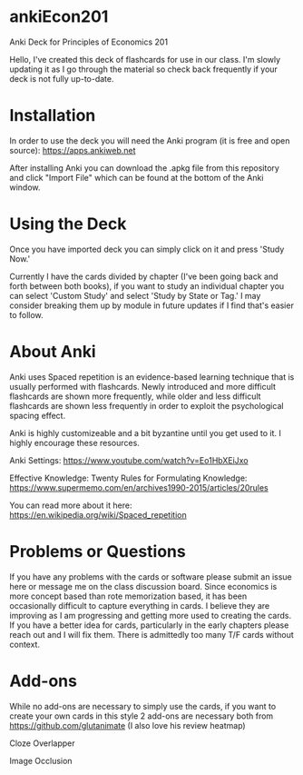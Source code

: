 # ankiEcon201
Anki Deck for Principles of Economics 201

Hello, I've created this deck of flashcards for use in our class.  I'm slowly updating it as I go through the material so check back frequently if your deck is not fully up-to-date.  

# **Installation**
In order to use the deck you will need the Anki program (it is free and open source): https://apps.ankiweb.net


After installing Anki you can download the .apkg file from this repository and click "Import File" which can be found at the bottom of the Anki window.

# **Using the Deck**
Once you have imported deck you can simply click on it and press 'Study Now.'  

Currently I have the cards divided by chapter (I've been going back and forth between both books), if you want to study an individual chapter you can select 'Custom Study' and select 'Study by State or Tag.'  I may consider breaking them up by module in future updates if I find that's easier to follow.

# **About Anki**
Anki uses Spaced repetition is an evidence-based learning technique that is usually performed with flashcards. Newly introduced and more difficult flashcards are shown more frequently, while older and less difficult flashcards are shown less frequently in order to exploit the psychological spacing effect.

Anki is highly customizeable and a bit byzantine until you get used to it.  I highly encourage these resources.

Anki Settings: https://www.youtube.com/watch?v=Eo1HbXEiJxo

Effective Knowledge: Twenty Rules for Formulating Knowledge: https://www.supermemo.com/en/archives1990-2015/articles/20rules

You can read more about it here: https://en.wikipedia.org/wiki/Spaced_repetition

# **Problems or Questions**
If you have any problems with the cards or software please submit an issue here or message me on the class discussion board.  Since economics is more concept based than rote memorization based, it has been occasionally difficult to capture everything in cards.  I believe they are improving as I am progressing and getting more used to creating the cards.  If you have a better idea for cards, particularly in the early chapters please reach out and I will fix them.  There is admittedly too many T/F cards without context.

# **Add-ons**
While no add-ons are necessary to simply use the cards, if you want to create your own cards in this style 2 add-ons are necessary both from https://github.com/glutanimate (I also love his review heatmap)

Cloze Overlapper

Image Occlusion

